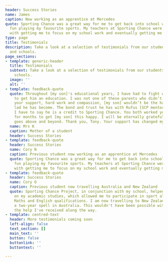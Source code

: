 ```yaml
---
header: Success Stories
name: James
caption: Now working as an apprentice at Mercedes
quote: Sporting Chance was a great way for me to get back into school while having
  fun playing my favourite sports. My teachers at Sporting Chance were very helpful
  with getting me to focus on my school work and eventually getting me to work independently.
type: page
title: Testimonials
description: Take a look at a selection of testimonials from our students, parents
  and schools.
page_sections:
- template: generic-header
  title: Testimonials
  subtext: Take a look at a selection of testimonials from our students, parents and
    schools.
  image: ''
  alt: ''
- template: feedback-quote
  quote: Throughout [my son]'s educational years, I have had to fight with professionals
    to get him an education. I was not one of these parents who didn’t care. Without
    your support, hard work and compassion, [my son] wouldn’t be the happy, vibrant
    lad he has become. The bond and trust he has with Rufus [SCP mentor] is amazing.
    I have to say he is a credit to Sporting Chance. You both worked your socks off
    for months to get [my son] this happy. I will be eternally grateful. Your company
    goes above and beyond. Thank you, Tony. Your support has changed my son's life
  name: Mrs K
  caption: Mother of a student
  header: Success Stories
- template: feedback-quote
  header: Success Stories
  name: Cory N
  caption: Previous student now working as an apprentice at Mercedes
  quote: Sporting Chance was a great way for me to get back into school while having
    fun playing my favourite sports. My teachers at Sporting Chance were very helpful
    with getting me to focus on my school work and eventually getting me to work independently.
- template: feedback-quote
  header: Success Stories
  name: Cory O
  caption: Previous student now travelling Australia and New Zealand
  quote: Sporting Chance Project, in conjunction with my school, helped me to focus
    on my academic studies, which allowed me to participate in sport alongside my
    Maths and English qualifications. I am now travelling to New Zealand following
    a two-year spell in Australia. This wouldn't have been possible without all of
    the help I've received along the way.
- template: centred-text
  header: More testimonials coming soon
  left-align: false
  text_section: []
  main_text: ''
  button: false
  buttonlink: ''
  buttontext: ''

---
```

